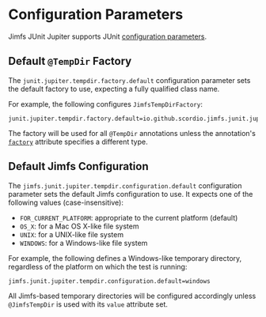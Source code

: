 # Configuration Parameters

Jimfs JUnit Jupiter supports JUnit
[configuration parameters](https://junit.org/junit5/docs/current/user-guide/#running-tests-config-params).

## Default `@TempDir` Factory

The `junit.jupiter.tempdir.factory.default` configuration parameter sets the default factory to use, expecting a fully
qualified class name.

For example, the following configures `JimfsTempDirFactory`:

```properties
junit.jupiter.tempdir.factory.default=io.github.scordio.jimfs.junit.jupiter.JimfsTempDirFactory
```

The factory will be used for all `@TempDir` annotations unless the annotation's
[`factory`](https://docs.junit.org/current/api/org.junit.jupiter.api/org/junit/jupiter/api/io/TempDir.html#factory())
attribute specifies a different type.

## Default Jimfs Configuration

<!-- md:version 0.2.0 -->
<!-- md:default `indigo` -->

The `jimfs.junit.jupiter.tempdir.configuration.default` configuration parameter sets the default Jimfs configuration to
use. It expects one of the following values (case-insensitive):

* `FOR_CURRENT_PLATFORM`: appropriate to the current platform (default)
* `OS_X`: for a Mac OS X-like file system
* `UNIX`: for a UNIX-like file system
* `WINDOWS`: for a Windows-like file system

For example, the following defines a Windows-like temporary directory, regardless of the platform on which the test is
running:

```properties
jimfs.junit.jupiter.tempdir.configuration.default=windows
```

All Jimfs-based temporary directories will be configured accordingly unless `@JimfsTempDir` is used with its `value`
attribute set.
